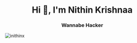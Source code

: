 <h1 align="center">Hi 👋, I'm Nithin Krishnaa</h1>
<h3 align="center">Wannabe Hacker</h3>

<p align="left"> <img src="https://komarev.com/ghpvc/?username=inithinx&label=Profile%20views&color=0e75b6&style=flat" alt="inithinx" /> </p>

